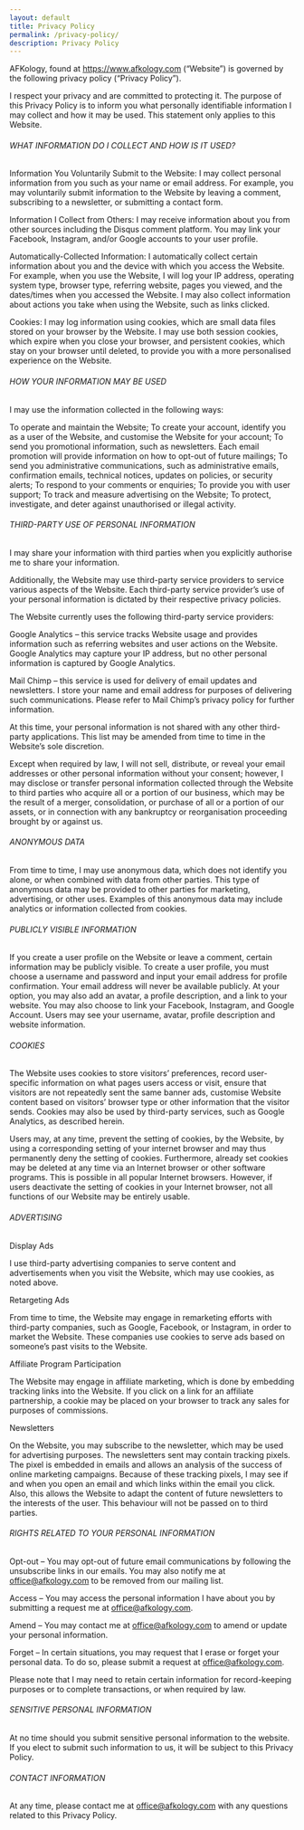 ```yaml
---
layout: default
title: Privacy Policy
permalink: /privacy-policy/
description: Privacy Policy
---
```

AFKology, found at https://www.afkology.com (“Website”) is governed by the following privacy policy (“Privacy Policy”).

I respect your privacy and are committed to protecting it. The purpose of this Privacy Policy is to inform you what personally identifiable information I may collect and how it may be used. This statement only applies to this Website.

###### WHAT INFORMATION DO I COLLECT AND HOW IS IT USED?
Information You Voluntarily Submit to the Website: I may collect personal information from you such as your name or email address. For example, you may voluntarily submit information to the Website by leaving a comment, subscribing to a newsletter, or submitting a contact form.

Information I Collect from Others: I may receive information about you from other sources including the Disqus comment platform. You may link your Facebook, Instagram, and/or Google accounts to your user profile.

Automatically-Collected Information: I automatically collect certain information about you and the device with which you access the Website. For example, when you use the Website, I will log your IP address, operating system type, browser type, referring website, pages you viewed, and the dates/times when you accessed the Website. I may also collect information about actions you take when using the Website, such as links clicked.

Cookies: I may log information using cookies, which are small data files stored on your browser by the Website. I may use both session cookies, which expire when you close your browser, and persistent cookies, which stay on your browser until deleted, to provide you with a more personalised experience on the Website.

###### HOW YOUR INFORMATION MAY BE USED
I may use the information collected in the following ways:

To operate and maintain the Website;
To create your account, identify you as a user of the Website, and customise the Website for your account;
To send you promotional information, such as newsletters. Each email promotion will provide information on how to opt-out of future mailings;
To send you administrative communications, such as administrative emails, confirmation emails, technical notices, updates on policies, or security alerts;
To respond to your comments or enquiries;
To provide you with user support;
To track and measure advertising on the Website;
To protect, investigate, and deter against unauthorised or illegal activity.

###### THIRD-PARTY USE OF PERSONAL INFORMATION
I may share your information with third parties when you explicitly authorise me to share your information.

Additionally, the Website may use third-party service providers to service various aspects of the Website. Each third-party service provider’s use of your personal information is dictated by their respective privacy policies.

The Website currently uses the following third-party service providers:

Google Analytics – this service tracks Website usage and provides information such as referring websites and user actions on the Website. Google Analytics may capture your IP address, but no other personal information is captured by Google Analytics.

Mail Chimp – this service is used for delivery of email updates and newsletters. I store your name and email address for purposes of delivering such communications.  Please refer to Mail Chimp’s privacy policy for further information.

At this time, your personal information is not shared with any other third-party applications. This list may be amended from time to time in the Website’s sole discretion.

Except when required by law, I will not sell, distribute, or reveal your email addresses or other personal information without your consent; however, I may disclose or transfer personal information collected through the Website to third parties who acquire all or a portion of our business, which may be the result of a merger, consolidation, or purchase of all or a portion of our assets, or in connection with any bankruptcy or reorganisation proceeding brought by or against us.

###### ANONYMOUS DATA
From time to time, I may use anonymous data, which does not identify you alone, or when combined with data from other parties. This type of anonymous data may be provided to other parties for marketing, advertising, or other uses. Examples of this anonymous data may include analytics or information collected from cookies.

###### PUBLICLY VISIBLE INFORMATION
If you create a user profile on the Website or leave a comment, certain information may be publicly visible.  To create a user profile, you must choose a username and password and input your email address for profile confirmation.  Your email address will never be available publicly.  At your option, you may also add an avatar, a profile description, and a link to your website. You may also choose to link your Facebook, Instagram, and Google Account. Users may see your username, avatar, profile description and website information.

###### COOKIES
The Website uses cookies to store visitors’ preferences, record user-specific information on what pages users access or visit, ensure that visitors are not repeatedly sent the same banner ads, customise Website content based on visitors’ browser type or other information that the visitor sends. Cookies may also be used by third-party services, such as Google Analytics, as described herein.

Users may, at any time, prevent the setting of cookies, by the Website, by using a corresponding setting of your internet browser and may thus permanently deny the setting of cookies. Furthermore, already set cookies may be deleted at any time via an Internet browser or other software programs. This is possible in all popular Internet browsers. However, if users deactivate the setting of cookies in your Internet browser, not all functions of our Website may be entirely usable.

###### ADVERTISING
Display Ads

I use third-party advertising companies to serve content and advertisements when you visit the Website, which may use cookies, as noted above.

Retargeting Ads

From time to time, the Website may engage in remarketing efforts with third-party companies, such as Google, Facebook, or Instagram, in order to market the Website. These companies use cookies to serve ads based on someone’s past visits to the Website.

Affiliate Program Participation

The Website may engage in affiliate marketing, which is done by embedding tracking links into the Website. If you click on a link for an affiliate partnership, a cookie may be placed on your browser to track any sales for purposes of commissions.

Newsletters

On the Website, you may subscribe to the newsletter, which may be used for advertising purposes. The newsletters sent may contain tracking pixels. The pixel is embedded in emails and allows an analysis of the success of online marketing campaigns. Because of these tracking pixels, I may see if and when you open an email and which links within the email you click. Also, this allows the Website to adapt the content of future newsletters to the interests of the user. This behaviour will not be passed on to third parties.

###### RIGHTS RELATED TO YOUR PERSONAL INFORMATION
Opt-out – You may opt-out of future email communications by following the unsubscribe links in our emails. You may also notify me at office@afkology.com to be removed from our mailing list.

Access – You may access the personal information I have about you by submitting a request me at office@afkology.com.

Amend – You may contact me at office@afkology.com to amend or update your personal information.

Forget – In certain situations, you may request that I erase or forget your personal data. To do so, please submit a request at office@afkology.com.

Please note that I may need to retain certain information for record-keeping purposes or to complete transactions, or when required by law.

###### SENSITIVE PERSONAL INFORMATION
At no time should you submit sensitive personal information to the website. If you elect to submit such information to us, it will be subject to this Privacy Policy.

###### CONTACT INFORMATION
At any time, please contact me at office@afkology.com with any questions related to this Privacy Policy.